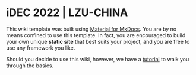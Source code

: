 # iDEC 2022 | LZU-CHINA

This wiki template was built using [Material for MkDocs](https://squidfunk.github.io/mkdocs-material/). You are by no means confined to use this template. In fact, you are encouraged to build your own unique **static site** that best suits your project, and you are free to use any framework you like.

Should you decide to use this wiki, however, we have a [tutorial](https://wiki.idec.io/team_wiki/mkdocs/) to walk you through the basics.